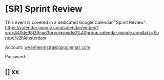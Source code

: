 # [SR] Sprint Review

This event is covered in a dedicated Google Calendar "Sprint Review": https://calendar.google.com/calendar/embed?src=440de98j39oad3brvujgsmjds0%40group.calendar.google.com&ctz=Europe%2FAmsterdam

Account: wvanheemstra@googlemail.com

Password: -

## [] xx
